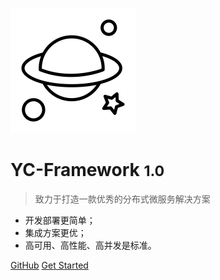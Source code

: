 
![logo](_media/logo.png)

# YC-Framework <small>1.0</small>

> 致力于打造一款优秀的分布式微服务解决方案

- 开发部署更简单；
- 集成方案更优；
- 高可用、高性能、高并发是标准。

[GitHub](https://github.com/developers-youcong/yc-framework)
[Get Started](#yc-framework)